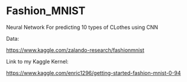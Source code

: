 # Fashion_MNIST
Neural Network For predicting 10 types of CLothes using CNN

Data:

https://www.kaggle.com/zalando-research/fashionmnist

Link to my Kaggle Kernel:

https://www.kaggle.com/enric1296/getting-started-fashion-mnist-0-94

